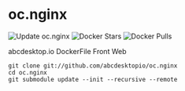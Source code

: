 # oc.nginx
![Update oc.nginx](https://github.com/abcdesktopio/oc.nginx/workflows/build%20oc.nginx/badge.svg)
![Docker Stars](https://img.shields.io/docker/stars/abcdesktopio/oc.nginx.svg) ![Docker Pulls](https://img.shields.io/docker/pulls/abcdesktopio/oc.nginx.svg)


abcdesktop.io DockerFile Front Web

```
git clone git://github.com/abcdesktopio/oc.nginx
cd oc.nginx
git submodule update --init --recursive --remote
```

